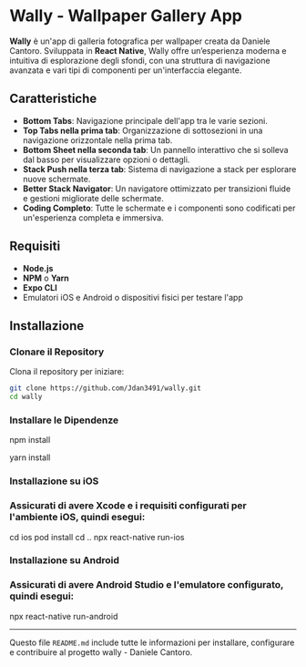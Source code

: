 # Wally - Wallpaper Gallery App

**Wally** è un'app di galleria fotografica per wallpaper creata da Daniele Cantoro. Sviluppata in **React Native**, Wally offre un’esperienza moderna e intuitiva di esplorazione degli sfondi, con una struttura di navigazione avanzata e vari tipi di componenti per un'interfaccia elegante.

## Caratteristiche

- **Bottom Tabs**: Navigazione principale dell'app tra le varie sezioni.
- **Top Tabs nella prima tab**: Organizzazione di sottosezioni in una navigazione orizzontale nella prima tab.
- **Bottom Sheet nella seconda tab**: Un pannello interattivo che si solleva dal basso per visualizzare opzioni o dettagli.
- **Stack Push nella terza tab**: Sistema di navigazione a stack per esplorare nuove schermate.
- **Better Stack Navigator**: Un navigatore ottimizzato per transizioni fluide e gestioni migliorate delle schermate.
- **Coding Completo**: Tutte le schermate e i componenti sono codificati per un'esperienza completa e immersiva.

## Requisiti

- **Node.js**
- **NPM** o **Yarn**
- **Expo CLI**
- Emulatori iOS e Android o dispositivi fisici per testare l'app

## Installazione

### Clonare il Repository

Clona il repository per iniziare:

```bash
git clone https://github.com/Jdan3491/wally.git
cd wally
```

### Installare le Dipendenze

npm install

yarn install


### Installazione su iOS
### Assicurati di avere Xcode e i requisiti configurati per l'ambiente iOS, quindi esegui:


cd ios
pod install
cd ..
npx react-native run-ios


### Installazione su Android
### Assicurati di avere Android Studio e l'emulatore configurato, quindi esegui:


npx react-native run-android




---

Questo file `README.md` include tutte le informazioni per installare, configurare e contribuire al progetto wally - Daniele Cantoro.
